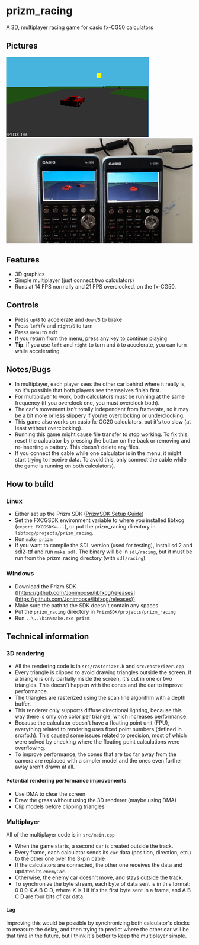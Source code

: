 # prizm_racing
A 3D, multiplayer racing game for casio fx-CG50 calculators

## Pictures
![Picture 1](resources/picture1.png)
![Picture 2](resources/picture2.jpg)

## Features
- 3D graphics
- Simple multiplayer (just connect two calculators)
- Runs at 14 FPS normally and 21 FPS overclocked, on the fx-CG50.

## Controls
- Press `up`/`8` to accelerate and `down`/`5` to brake
- Press `left`/`4` and `right`/`6` to turn
- Press `menu` to exit
- If you return from the menu, press any key to continue playing
- **Tip**: if you use `left` and `right` to turn and `8` to accelerate, you can turn while accelerating

## Notes/Bugs
- In multiplayer, each player sees the other car behind where it really is, so it's possible that both players see themselves finish first.
- For multiplayer to work, both calculators must be running at the same frequency (if you overclock one, you must overclock both).
- The car's movement isn't totally independent from framerate, so it may be a bit more or less slippery if you're overclocking or underclocking.
- This game also works on casio fx-CG20 calculators, but it's too slow (at least without overclocking).
- Running this game might cause file transfer to stop working. To fix this, reset the calculator by pressing the button on the back or removing and re-inserting a battery. This doesn't delete any files.
- If you connect the cable while one calculator is in the menu, it might start trying to receive data. To avoid this, only connect the cable while the game is running on both calculators).

## How to build
### Linux
- Either set up the Prizm SDK ([PrizmSDK Setup Guide](https://prizm.cemetech.net/index.php/PrizmSDK_Setup_Guide))
- Set the FXCGSDK environment variable to where you installed libfxcg (`export FXCGSDK=...`), or put the prizm_racing directory in `libfxcg/projects/prizm_racing`.
- Run `make prizm`
- If you want to compile the SDL version (used for testing), install sdl2 and sdl2-ttf and run `make sdl`. The binary will be in `sdl/racing`, but it must be run from the prizm_racing directory (with `sdl/racing`)

### Windows
- Download the Prizm SDK ([https://github.com/Jonimoose/libfxcg/releases](https://github.com/Jonimoose/libfxcg/releases))
- Make sure the path to the SDK doesn't contain any spaces
- Put the `prizm_racing` directory in `PrizmSDK/projects/prizm_racing`
- Run `..\..\bin\make.exe prizm`

## Technical information
### 3D rendering
- All the rendering code is in `src/rasterizer.h` and `src/rasterizer.cpp`
- Every triangle is clipped to avoid drawing triangles outside the screen. If a triangle is only partially inside the screen, it's cut in one or two triangles. This doesn't happen with the cones and the car to improve performance.
- The triangles are rasterized using the scan line algorithm with a depth buffer.
- This renderer only supports diffuse directional lighting, because this way there is only one color per triangle, which increases performance.
- Because the calculator doesn't have a floating point unit (FPU), everything related to rendering uses fixed point numbers (defined in src/fp.h). This caused some issues related to precision, most of which were solved by checking where the floating point calculations were overflowing.
- To improve performance, the cones that are too far away from the camera are replaced with a simpler model and the ones even further away aren't drawn at all.

#### Potential rendering performance improvements
- Use DMA to clear the screen
- Draw the grass without using the 3D renderer (maybe using DMA)
- Clip models before clipping triangles

### Multiplayer
All of the multiplayer code is in `src/main.cpp`
- When the game starts, a second car is created outside the track.
- Every frame, each calculator sends its `car` data (position, direction, etc.) to the other one over the 3-pin cable
- If the calculators are connected, the other one receives the data and updates its `enemyCar`.
- Otherwise, the enemy car doesn't move, and stays outside the track.
- To synchronize the byte stream, each byte of data sent is in this format: 0 0 0 X A B C D, where X is 1 if it's the first byte sent in a frame, and A B C D are four bits of car data.

#### Lag
Improving this would be possible by synchronizing both calculator's clocks to measure the delay, and then trying to predict where the other car will be that time in the future, but I think it's better to keep the multiplayer simple.
